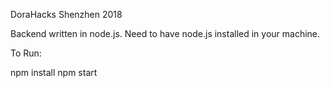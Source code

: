 DoraHacks Shenzhen 2018

Backend written in node.js. Need to have node.js installed in your machine.

To Run:

npm install
npm start
